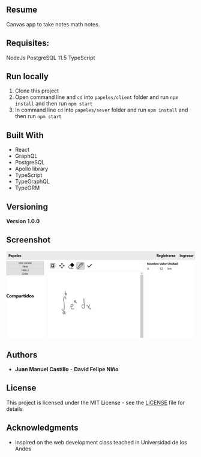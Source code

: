 ## Resume
Canvas app to take notes math notes. 

## Requisites:
NodeJs
PostgreSQL 11.5 
TypeScript

## Run locally
1. Clone this project
2. Open command line and ```cd``` into ```papeles/client``` folder and run ```npm install``` and then run ```npm start```
3. In command line ```cd``` into ```papeles/sever``` folder and run ```npm install``` and then run ```npm start```

## Built With

* React
* GraphQL
* PostgreSQL
* Apollo library
* TypeScript
* TypeGraphQL
* TypeORM

## Versioning

**Version 1.0.0**

## Screenshot
![screenshot](https://raw.githubusercontent.com/juancastillo0/papeles/master/Thumbnail.png)

## Authors

* **Juan Manuel Castillo** - **David Felipe Niño** 

## License

This project is licensed under the MIT License - see the [LICENSE](LICENSE) file for details

## Acknowledgments

* Inspired on the web development class teached in Universidad de los Andes

